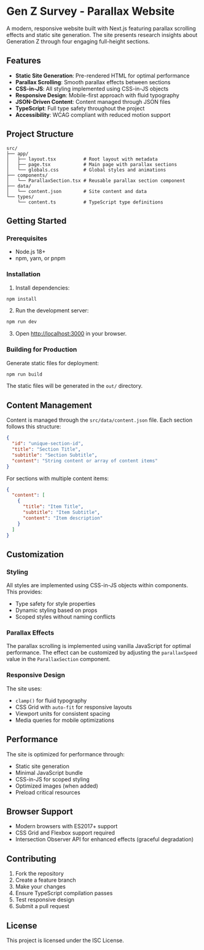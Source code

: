 # Gen Z Survey - Parallax Website

A modern, responsive website built with Next.js featuring parallax scrolling effects and static site generation. The site presents research insights about Generation Z through four engaging full-height sections.

## Features

- **Static Site Generation**: Pre-rendered HTML for optimal performance
- **Parallax Scrolling**: Smooth parallax effects between sections
- **CSS-in-JS**: All styling implemented using CSS-in-JS objects
- **Responsive Design**: Mobile-first approach with fluid typography
- **JSON-Driven Content**: Content managed through JSON files
- **TypeScript**: Full type safety throughout the project
- **Accessibility**: WCAG compliant with reduced motion support

## Project Structure

```
src/
├── app/
│   ├── layout.tsx          # Root layout with metadata
│   ├── page.tsx            # Main page with parallax sections
│   └── globals.css         # Global styles and animations
├── components/
│   └── ParallaxSection.tsx # Reusable parallax section component
├── data/
│   └── content.json        # Site content and data
└── types/
    └── content.ts          # TypeScript type definitions
```

## Getting Started

### Prerequisites

- Node.js 18+ 
- npm, yarn, or pnpm

### Installation

1. Install dependencies:
```bash
npm install
```

2. Run the development server:
```bash
npm run dev
```

3. Open [http://localhost:3000](http://localhost:3000) in your browser.

### Building for Production

Generate static files for deployment:

```bash
npm run build
```

The static files will be generated in the `out/` directory.

## Content Management

Content is managed through the `src/data/content.json` file. Each section follows this structure:

```json
{
  "id": "unique-section-id",
  "title": "Section Title",
  "subtitle": "Section Subtitle", 
  "content": "String content or array of content items"
}
```

For sections with multiple content items:

```json
{
  "content": [
    {
      "title": "Item Title",
      "subtitle": "Item Subtitle",
      "content": "Item description"
    }
  ]
}
```

## Customization

### Styling
All styles are implemented using CSS-in-JS objects within components. This provides:
- Type safety for style properties
- Dynamic styling based on props
- Scoped styles without naming conflicts

### Parallax Effects
The parallax scrolling is implemented using vanilla JavaScript for optimal performance. The effect can be customized by adjusting the `parallaxSpeed` value in the `ParallaxSection` component.

### Responsive Design
The site uses:
- `clamp()` for fluid typography
- CSS Grid with `auto-fit` for responsive layouts
- Viewport units for consistent spacing
- Media queries for mobile optimizations

## Performance

The site is optimized for performance through:
- Static site generation
- Minimal JavaScript bundle
- CSS-in-JS for scoped styling
- Optimized images (when added)
- Preload critical resources

## Browser Support

- Modern browsers with ES2017+ support
- CSS Grid and Flexbox support required
- Intersection Observer API for enhanced effects (graceful degradation)

## Contributing

1. Fork the repository
2. Create a feature branch
3. Make your changes
4. Ensure TypeScript compilation passes
5. Test responsive design
6. Submit a pull request

## License

This project is licensed under the ISC License.
